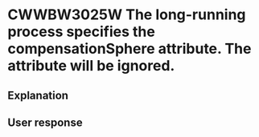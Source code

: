 # CWWBW3025W The long-running process specifies the compensationSphere attribute. The attribute will be ignored.

## Explanation

## User response